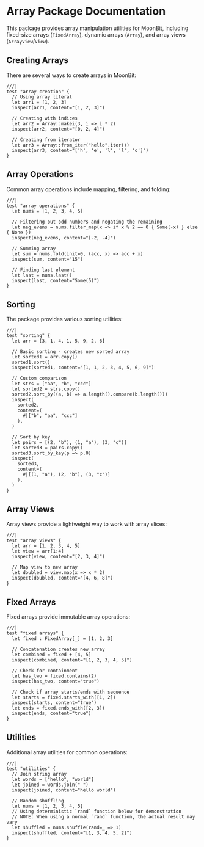 # Array Package Documentation

This package provides array manipulation utilities for MoonBit, including fixed-size arrays (`FixedArray`), dynamic arrays (`Array`), and array views (`ArrayView`/`View`).

## Creating Arrays

There are several ways to create arrays in MoonBit:

```moonbit
///|
test "array creation" {
  // Using array literal
  let arr1 = [1, 2, 3]
  inspect(arr1, content="[1, 2, 3]")

  // Creating with indices
  let arr2 = Array::makei(3, i => i * 2)
  inspect(arr2, content="[0, 2, 4]")

  // Creating from iterator
  let arr3 = Array::from_iter("hello".iter())
  inspect(arr3, content="['h', 'e', 'l', 'l', 'o']")
}
```

## Array Operations

Common array operations include mapping, filtering, and folding:

```moonbit
///|
test "array operations" {
  let nums = [1, 2, 3, 4, 5]

  // Filtering out odd numbers and negating the remaining
  let neg_evens = nums.filter_map(x => if x % 2 == 0 { Some(-x) } else { None })
  inspect(neg_evens, content="[-2, -4]")

  // Summing array
  let sum = nums.fold(init=0, (acc, x) => acc + x)
  inspect(sum, content="15")

  // Finding last element
  let last = nums.last()
  inspect(last, content="Some(5)")
}
```

## Sorting

The package provides various sorting utilities:

```moonbit
///|
test "sorting" {
  let arr = [3, 1, 4, 1, 5, 9, 2, 6]

  // Basic sorting - creates new sorted array
  let sorted1 = arr.copy()
  sorted1.sort()
  inspect(sorted1, content="[1, 1, 2, 3, 4, 5, 6, 9]")

  // Custom comparison
  let strs = ["aa", "b", "ccc"]
  let sorted2 = strs.copy()
  sorted2.sort_by((a, b) => a.length().compare(b.length()))
  inspect(
    sorted2,
    content=(
      #|["b", "aa", "ccc"]
    ),
  )

  // Sort by key
  let pairs = [(2, "b"), (1, "a"), (3, "c")]
  let sorted3 = pairs.copy()
  sorted3.sort_by_key(p => p.0)
  inspect(
    sorted3,
    content=(
      #|[(1, "a"), (2, "b"), (3, "c")]
    ),
  )
}
```

## Array Views

Array views provide a lightweight way to work with array slices:

```moonbit
///|
test "array views" {
  let arr = [1, 2, 3, 4, 5]
  let view = arr[1:4]
  inspect(view, content="[2, 3, 4]")

  // Map view to new array
  let doubled = view.map(x => x * 2)
  inspect(doubled, content="[4, 6, 8]")
}
```

## Fixed Arrays

Fixed arrays provide immutable array operations:

```moonbit
///|
test "fixed arrays" {
  let fixed : FixedArray[_] = [1, 2, 3]

  // Concatenation creates new array
  let combined = fixed + [4, 5]
  inspect(combined, content="[1, 2, 3, 4, 5]")

  // Check for containment
  let has_two = fixed.contains(2)
  inspect(has_two, content="true")

  // Check if array starts/ends with sequence
  let starts = fixed.starts_with([1, 2])
  inspect(starts, content="true")
  let ends = fixed.ends_with([2, 3])
  inspect(ends, content="true")
}
```

## Utilities

Additional array utilities for common operations:

```moonbit
///|
test "utilities" {
  // Join string array
  let words = ["hello", "world"]
  let joined = words.join(" ")
  inspect(joined, content="hello world")

  // Random shuffling
  let nums = [1, 2, 3, 4, 5]
  // Using deterministic `rand` function below for demonstration
  // NOTE: When using a normal `rand` function, the actual result may vary
  let shuffled = nums.shuffle(rand=_ => 1)
  inspect(shuffled, content="[1, 3, 4, 5, 2]")
}
```
